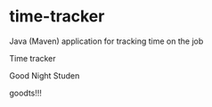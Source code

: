 # time-tracker
Java (Maven) application for tracking time on the job

Time tracker

Good Night Studen

goodts!!!
